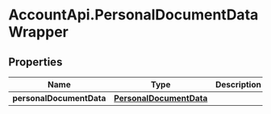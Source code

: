 # AccountApi.PersonalDocumentDataWrapper

## Properties

Name | Type | Description | Notes
------------ | ------------- | ------------- | -------------
**personalDocumentData** | [**PersonalDocumentData**](PersonalDocumentData.md) |  | [optional] 


